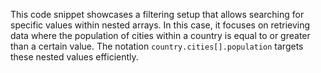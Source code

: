 This code snippet showcases a filtering setup that allows searching for specific values within nested arrays. In this case, it focuses on retrieving data where the population of cities within a country is equal to or greater than a certain value. The notation `country.cities[].population` targets these nested values efficiently.